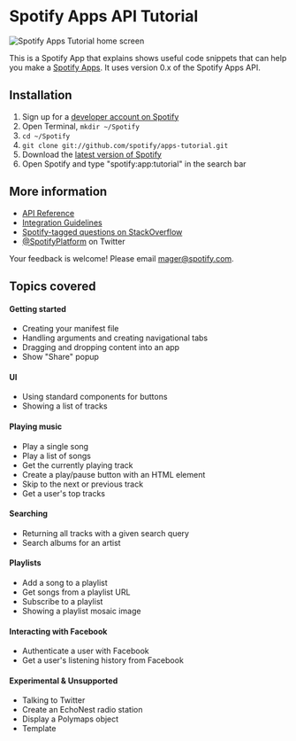 # Spotify Apps API Tutorial
![Spotify Apps Tutorial home screen](https://github.com/spotify/apps-tutorial/raw/master/img/screenshot.png)

This is a Spotify App that explains shows useful code snippets that can help you make a [Spotify Apps](https://developer.spotify.com/technologies/apps/). It uses version 0.x of the Spotify Apps API.

## Installation

 1. Sign up for a [developer account on Spotify](http://developer.spotify.com/en/spotify-apps-api/developer-signup/)
 2. Open Terminal, `mkdir ~/Spotify`
 3. `cd ~/Spotify`
 4. `git clone git://github.com/spotify/apps-tutorial.git`
 6. Download the [latest version of Spotify](http://spotify.com/download)
 7. Open Spotify and type "spotify:app:tutorial" in the search bar

## More information

 * [API Reference](https://developer.spotify.com/technologies/apps/docs/)
 * [Integration Guidelines](http://developer.spotify.com/download/spotify-apps-api/guidelines/)
 * [Spotify-tagged questions on StackOverflow](http://stackoverflow.com/questions/tagged/spotify)
 * [@SpotifyPlatform](https://twitter.com/#!/SpotifyPlatform) on Twitter

Your feedback is welcome! Please email mager@spotify.com.


## Topics covered

#### Getting started

 * Creating your manifest file
 * Handling arguments and creating navigational tabs
 * Dragging and dropping content into an app
 * Show "Share" popup

#### UI

 * Using standard components for buttons
 * Showing a list of tracks

#### Playing music

 * Play a single song
 * Play a list of songs
 * Get the currently playing track
 * Create a play/pause button with an HTML element
 * Skip to the next or previous track
 * Get a user's top tracks

#### Searching

 * Returning all tracks with a given search query
 * Search albums for an artist

#### Playlists

 * Add a song to a playlist
 * Get songs from a playlist URL
 * Subscribe to a playlist
 * Showing a playlist mosaic image

#### Interacting with Facebook

 * Authenticate a user with Facebook
 * Get a user's listening history from Facebook

#### Experimental & Unsupported

 * Talking to Twitter
 * Create an EchoNest radio station
 * Display a Polymaps object
 * Template
